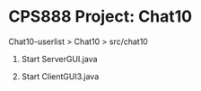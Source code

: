 # CPS888 Project: Chat10

Chat10-userlist > Chat10 > src/chat10

1. Start ServerGUI.java

2. Start ClientGUI3.java
